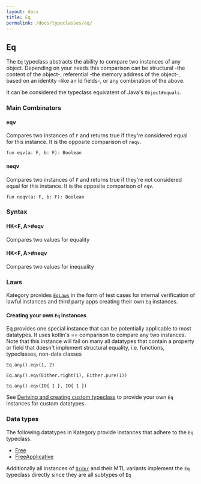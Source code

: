 ```yaml
---
layout: docs
title: Eq
permalink: /docs/typeclasses/eq/
---
```


## Eq

The `Eq` typeclass abstracts the ability to compare two instances of any object.
Depending on your needs this comparison can be structural -the content of the object-, referential -the memory address of the object-, based on an identity -like an Id fields-, or any combination of the above.

It can be considered the typeclass equivatent of Java's `Object#equals`.

### Main Combinators

#### eqv

Compares two instances of `F` and returns true if they're considered equal for this instance.
It is the opposite comparison of `neqv`.

`fun eqv(a: F, b: F): Boolean`

#### neqv

Compares two instances of `F` and returns true if they're not considered equal for this instance.
It is the opposite comparison of `eqv`.

`fun neqv(a: F, b: F): Boolean`

### Syntax

#### HK<F, A>#eqv

Compares two values for equality

#### HK<F, A>#neqv

Compares two values for inequality

### Laws

Kategory provides [`EqLaws`](/docs/typeclasses/laws#eqlaws) in the form of test cases for internal verification of lawful instances and third party apps creating their own `Eq` instances.

#### Creating your own `Eq` instances

Eq provides one special instance that can be potentially applicable to most datatypes.
It uses kotlin's == comparison to compare any two instances.
Note that this instance will fail on many all datatypes that contain a property or field that doesn't implement structural equality, i.e. functions, typeclasses, non-data classes

```kotlin:ank
Eq.any().eqv(1, 2)
```

```kotlin:ank
Eq.any().eqv(Either.right(1), Either.pure(1))
```

```kotlin:ank
Eq.any().eqv(IO{ 1 }, IO{ 1 })
```

See [Deriving and creating custom typeclass](/kategory/docs/typeclasses) to provide your own `Eq` instances for custom datatypes.

### Data types

The following datatypes in Kategory provide instances that adhere to the `Eq` typeclass.

- [Free](/docs/datatypes/free)
- [FreeApplicative](/docs/datatypes/FreeApplicative)

Additionally all instances of [`Order`](/docs/_docs/typeclasses/order) and their MTL variants implement the `Eq` typeclass directly
since they are all subtypes of `Eq`
